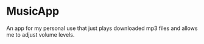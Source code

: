 # MusicApp
An app for my personal use that just plays downloaded mp3 files and allows me to adjust volume levels.
